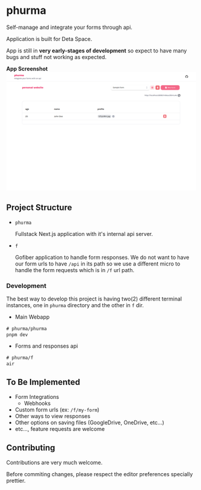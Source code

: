# phurma

Self-manage and integrate your forms through api.

Application is built for Deta Space.

App is still in **very early-stages of development** so expect to have many bugs and stuff not working as expected.

**App Screenshot**
![Screenshot](./screenshot.png)

## Project Structure

- `phurma`

  Fullstack Next.js application with it's internal api server.

- `f`

  Gofiber application to handle form responses. We do not want to have our form urls to have `/api` in its path so we use a different micro to handle the form requests which is in `/f` url path.

### Development

The best way to develop this project is having two(2) different terminal instances, one in `phurma` directory and the other in `f` dir.

- Main Webapp

```
# phurma/phurma
pnpm dev
```

- Forms and responses api

```
# phurma/f
air
```

## To Be Implemented

- Form Integrations
  - Webhooks
- Custom form urls (ex: `/f/my-form`)
- Other ways to view responses
- Other options on saving files (GoogleDrive, OneDrive, etc...)
- etc..., feature requests are welcome

## Contributing

Contributions are very much welcome.

Before commiting changes, please respect the editor preferences specially prettier.
